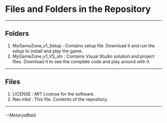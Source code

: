 # Files and Folders in the Repository
---
## Folders
1. MyGameZone_v1_Setup : Contains setup file. Download it and run the setup to install and play the game.
2. MyGameZone_v1_VS_sln : Contains Visual Studio solution and project files. Download it to see the complete code and play around with it.
---
## Files
1. LICENSE : MIT License for the software.
2. Nav.mkd : This file. Contents of the repository.
---
###### --MetaryaBaid
